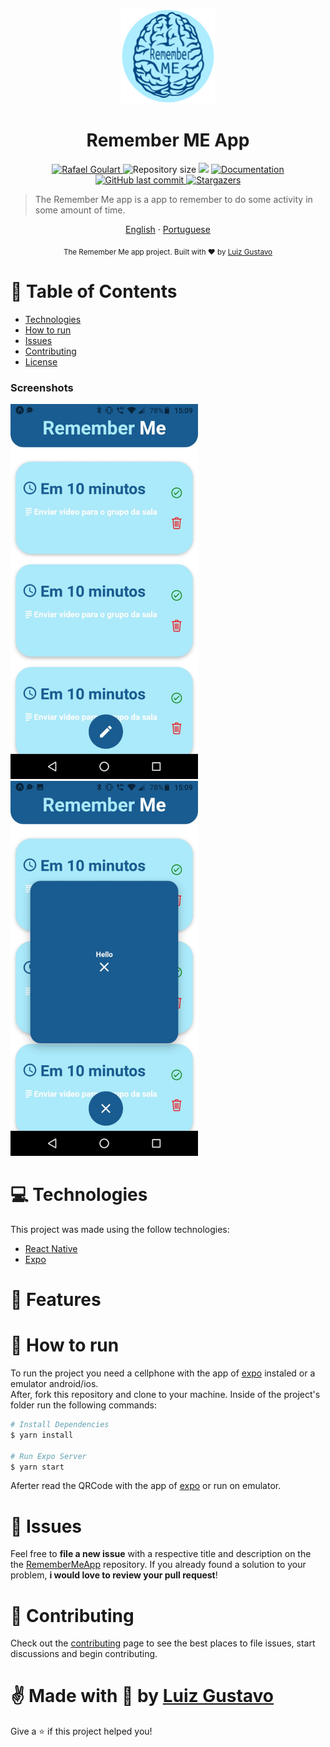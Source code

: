 <p align="center">
   <img src="./assets/logo.png" width="150"/>
</p>
 
<h1 align="center">Remember ME App</h1>

<p align="center">
	<a href="https://www.linkedin.com/in/luiz-gustavo-56146b1a5/">
      <img alt="Rafael Goulart" src="https://img.shields.io/badge/-LuizGustavo-195C92?style=flat&logo=Linkedin&logoColor=white" />
   </a>
  <img alt="Repository size" src="https://img.shields.io/github/repo-size/tonicprism/RememberMeApp?color=195C92">

  <img src="https://img.shields.io/badge/version-1.0.0-195C92.svg?cacheSeconds=2592000" />
  <a href="https://github.com/tonicprism/RandomNumberApp#readme">
    <img alt="Documentation" src="https://img.shields.io/badge/documentation-yes-195C92.svg" target="_blank" />
  </a>
   <a href="https://github.com/tonicprism/proffy/commits/master">
      <img alt="GitHub last commit" src="https://img.shields.io/github/last-commit/tonicprism/RememberMeApp?color=195C92">
  </a>
   <a href="https://github.com/tonicprism/RememberMeApp/stargazers">
      <img alt="Stargazers" src="https://img.shields.io/github/stars/tonicprism/RememberMeApp?color=195C92&logo=github">
   </a>
</p>

> The Remember Me app is a app to remember to do some activity in some amount of time.

<p align="center">
    <a href="README.md">English</a>
    ·
    <a href="README-pt.md">Portuguese</a>
</p>

<div align="center">
  <sub>The Remember Me app project. Built with ❤︎ by
    <a href="https://github.com/tonicprism">Luiz Gustavo</a>
  </sub>
</div>

# :pushpin: Table of Contents

- [Technologies](#computer-technologies)
- [How to run](#construction_worker-how-to-run)
- [Issues](#bug-issues)
- [Contributing](#tada-contributing)
- [License](#closed_book-license)

### Screenshots

<div float="left">
  <img src="./.github/screenshot01.jpeg" width="300">
  <img src="./.github/screenshot02.jpeg" width="300">
</div>

# :computer: Technologies

This project was made using the follow technologies:

- [React Native](https://reactnative.dev/)
- [Expo](http://expo.io/)

# :rocket: Features

# :construction_worker: How to run

To run the project you need a cellphone with the app of [expo](https://play.google.com/store/apps/details?id=host.exp.exponent) instaled or a emulator android/ios.
<br />
After, fork this repository and clone to your machine. Inside of the project's folder run the following commands:

```sh
# Install Dependencies
$ yarn install

# Run Expo Server
$ yarn start
```

Aferter read the QRCode with the app of [expo](https://play.google.com/store/apps/details?id=host.exp.exponent) or run on emulator.

# :bug: Issues

Feel free to **file a new issue** with a respective title and description on the the [RememberMeApp](https://github.com/tonicprism/RememberMeApp/issues) repository. If you already found a solution to your problem, **i would love to review your pull request**!

# :tada: Contributing

Check out the [contributing](./CONTRIBUTING.md) page to see the best places to file issues, start discussions and begin contributing.

# ✌ Made with 💙 by [Luiz Gustavo](https://github.com/tonicprism/RememberMeApp/)

Give a ⭐️ if this project helped you!

